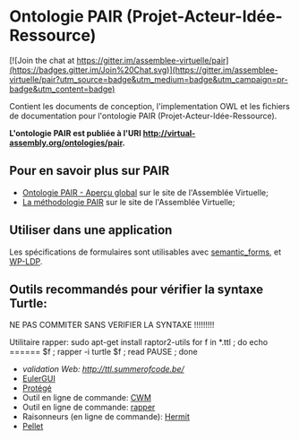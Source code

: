 Ontologie PAIR (Projet-Acteur-Idée-Ressource)
===

[![Join the chat at https://gitter.im/assemblee-virtuelle/pair](https://badges.gitter.im/Join%20Chat.svg)](https://gitter.im/assemblee-virtuelle/pair?utm_source=badge&utm_medium=badge&utm_campaign=pr-badge&utm_content=badge)

Contient les documents de conception, l'implementation OWL et les fichiers de documentation pour l'ontologie PAIR (Projet-Acteur-Idée-Ressource).

**L'ontologie PAIR est publiée à l'URI http://virtual-assembly.org/ontologies/pair.**

## Pour en savoir plus sur PAIR

- [Ontologie PAIR - Aperçu global](https://www.virtual-assembly.org/ontologie-pair/) sur le site de l'Assemblée Virtuelle;
- [La méthodologie PAIR](https://www.virtual-assembly.org/pair-a-pair/) sur le site de l'Assemblée Virtuelle;

## Utiliser dans une application

Les spécifications de formulaires sont utilisables avec
[semantic\_forms](https://github.com/jmvanel/semantic_forms/blob/master/scala/forms_play/README.md), et [WP-LDP](https://github.com/assemblee-virtuelle/wpldp/wiki/Installation).


## Outils recommandés pour vérifier la syntaxe Turtle:

NE PAS COMMITER SANS VERIFIER LA SYNTAXE !!!!!!!!!

Utilitaire rapper:
    sudo apt-get install raptor2-utils
    for f in *.ttl ; do echo ====== $f ; rapper -i turtle $f ; read PAUSE ; done

- *validation Web: http://ttl.summerofcode.be/*
- [EulerGUI](http://svn.code.sf.net/p/eulergui/code/trunk/eulergui/html/documentation.html#L931)
- [Protégé](http://protege.stanford.edu/)
- Outil en ligne de commande: [CWM](http://www.w3.org/2000/10/swap/doc/CwmInstall)
- Outil en ligne de commande: [rapper](http://librdf.org/raptor/rapper.html)
- Raisonneurs (en ligne de commande): [Hermit](http://hermit-reasoner.com/download.html)
- [Pellet](http://clarkparsia.com/pellet/)

